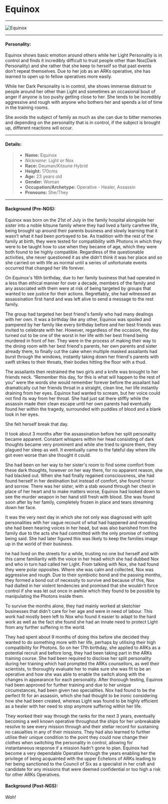 # Equinox
---
![Equinox](https://raw.githubusercontent.com/Edd1ee/quartz/hugo/content/Images/Screenshots/equinox.jpg?style=centerme)

---

#### Personality:

Equinox shows basic emotion around others while her Light Personality is in control and finds it incredibly difficult to trust people other than Nox(Dark Personality) and she rather that she keep to herself so that past events don’t repeat themselves. Due to her job as an ARKs operative, she has learned to open up to fellow operatives more easily.

While her Dark Personality is in control, she shows immense distrust to people around her other than Light and sometimes an occasional bout of anger if anyone is too pushy getting close to her. She tends to be incredibly aggressive and rough with anyone who bothers her and spends a lot of time in the training rooms.

She avoids the subject of family as much as she can due to bitter memories and depending on the personality that is in control, if the subject is brought up, different reactions will occur.

---

#### Details:

> -   **Name:** Equinox
>	-   *Nickname*: Light *or* Nox
> -   **Race:** Deuman/Kitsune Hybrid
> -   **Height:** 170cms
> -   **Age:** 23 years old
> -   **Gender:** Woman
> -   **Occupation/Archetype:** Operative - Healer, Assassin
> -   **Pronouns:** She/They

---

#### Background (Pre-NGS):

Equinox was born on the 21st of July in the family hospital alongside her sister into a noble kitsune family where they had lived a fairly carefree life, being brought up around their parents business and slowly learning that it wasn’t what it had been portrayed to be. As tradition with the rest of the family at birth, they were tested for compatibility with Photons in which they were to be taught how to use when they became of age, which they were both found to be highly compatible. Regardless of the questionable activities, she never questioned it as she didn’t think it was her place and so she carried on with life as normal until a series of unfortunate events occurred that changed her life forever.

On Equinox's 16th birthday, due to her family business that had operated in a less than ethical manner for over a decade, members of the family and any associated with them were at risk of being targeted by groups that wanted to see justice for their actions. Regrettably, she had witnessed an assassination first hand and was left alive to send a message to the rest family.

The group had targeted her best friend's family who had many dealings with her own. It was a birthday like any other, Equinox was spoiled and pampered by her family like every birthday before and her best friends was invited to celebrate with her. However, regardless of the occasion, the day turned out to be one of the worst in her life with her best friend being murdered in front of her. They were in the process of making their way to the dining room with her best friend's parents, her own parents and sister already there, to finally cut the cake when multiple masked assailants had burst through the windows, instantly taking down her friend's parents with swift strikes to their throats, their bodies hitting the floor with a thud.

The assailants then restrained the two girls and a knife was brought to her friends neck. “Remember this day, for this is what will happen to the rest of you” were the words she would remember forever before the assailant had dramatically cut her friends throat in a straight, clean line, her life instantly draining from her eyes. Equinox had wanted to scream, but her voice could not find its way from her throat. She had just sat there stiffly while the assassin made their clean escape until her own parents had eventually found her within the tragedy, surrounded with puddles of blood and a blank look in her eyes.

She felt herself break that day.

It took about 3 months after the assassination before her split personality became apparent. Constant whispers within her head consisting of dark thoughts became very prominent and while she tried to ignore them, they plagued her sleep as well. It eventually came to the fateful day where life got even worse than she thought it could.
 
She had been on her way to her sister's room to find some comfort from these dark thoughts, however on her way there, for no apparent reason, she had blacked out. When she had finally regained consciousness, she had found herself in her destination but instead of comfort, she found horror and sorrow. There was her sister, with a stab wound through her chest in place of her heart and to make matters worse, Equinox had looked down to see the murder weapon in her hand still fresh with blood. She was found soon after by her family, completely frozen in place and tears streaming down her face.
 
It was the very next day in which she not only was diagnosed with split personalities with her vague recount of what had happened and revealing she had been hearing voices in her head, but was also banished from the family due to the acts she had committed with the only promise of nothing being said. She had later figured this was likely to keep the families image up in the world of their business.
 
he had lived on the streets for a while, trusting no one but herself and with this came familiarity with the voice in her head which she had dubbed Nox and who in turn had called her Light. From talking with Nox, she had found they were polar opposites. Where she was calm and collected, Nox was aggressive and rough. Due to their symbiotic bond and the passing months, they formed a bond out of necessity to survive and because of this, Nox had dialled in her violent tendencies and promised that she wouldn't force control if she was let out once in awhile which they found to be possible by manipulating the Photons inside them.

To survive the months alone, they had mainly worked at sketchier businesses that didn't care for her age and were in need of labour. This work had mostly been left to Nox who found it easier to adapt to the hard work as well as the fact she found she had an innate need to protect Light from any further suffering in the world.

They had spent about 9 months of doing this before she decided they wanted to do something more with her life, perhaps by utilising their high compatibility for Photons. So on her 17th birthday, she applied to ARKs as a potential recruit and before long, they had been taking part in the ARKs training course. She had been required to disclose her split personality during her training which had prompted the ARKs counsellors, as well their scientists, to thoroughly evaluate her to make sure she was fit to be an operative and how she was able to enable the switch along with the changes in appearance for each personality. After thorough testing, Equinox had been approved for further training and due to her unique circumstances, had been given two specialities. Nox had found to be the perfect fit for an assassin, which she had thought to be ironic considering how she had been created, whereas Light was found to be highly efficient as a healer with her need to stop anymore suffering within her life.

They worked their way through the ranks for the next 3 years, eventually becoming a well known operative throughout the ships for her unbreakable resolve to see every mission through and their stellar record for sustaining no casualties in any of their missions. They had also learned to further utilise their unique condition to the point they could now change their clothes when switching the personality in control, allowing for instantaneous response if a mission hadn't gone to plan. Equinox had become a very dependable Operative through the years enabling her the privilege of being acquainted with the upper Echelons of ARKs leading to her being sanctioned to the Council of Six as a specialist in her craft and candidate for any missions that were deemed confidential or too high a risk for other ARKs Operatives.

#### Background (Post-NGS):
*Wah!*
